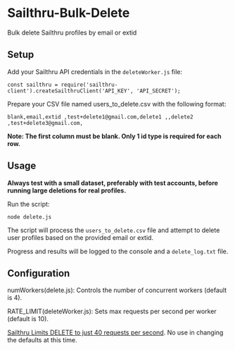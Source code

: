 # Sailthru-Bulk-Delete
Bulk delete Sailthru profiles by email or extid

## Setup
Add your Sailthru API credentials in the `deleteWorker.js` file:

`const sailthru = require('sailthru-client').createSailthruClient('API_KEY', 'API_SECRET');`

Prepare your CSV file named users_to_delete.csv with the following format:

`blank,email,extid
,test+delete1@gmail.com,delete1
,,delete2
,test+delete3@gmail.com,`

**Note: The first column must be blank. Only 1 id type is required for each row.**

## Usage
**Always test with a small dataset, preferably with test accounts, before running large deletions for real profiles.**

Run the script:

`node delete.js`

The script will process the `users_to_delete.csv` file and attempt to delete user profiles based on the provided email or extid.

Progress and results will be logged to the console and a `delete_log.txt` file.

## Configuration
numWorkers(delete.js): Controls the number of concurrent workers (default is 4).

RATE_LIMIT(deleteWorker.js): Sets max requests per second per worker (default is 10).

[Sailthru Limits DELETE to just 40 requests per second](https://getstarted.meetmarigold.com/engagebysailthru/Content/developers/api-basics/technical.html?Highlight=rate%20limit#Rate). No use in changing the defaults at this time.
